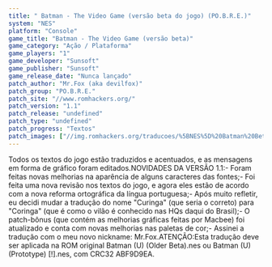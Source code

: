 ```yaml
---
title: " Batman - The Video Game (versão beta do jogo) (PO.B.R.E.)"
system: "NES"
platform: "Console"
game_title: "Batman - The Video Game (versão beta)"
game_category: "Ação / Plataforma"
game_players: "1"
game_developer: "Sunsoft"
game_publisher: "Sunsoft"
game_release_date: "Nunca lançado"
patch_author: "Mr.Fox (aka devilfox)"
patch_group: "PO.B.R.E."
patch_site: "//www.romhackers.org/"
patch_version: "1.1"
patch_release: "undefined"
patch_type: "undefined"
patch_progress: "Textos"
patch_images: ["//img.romhackers.org/traducoes/%5BNES%5D%20Batman%20Beta%20-%20POBRE%20-%201.png","//img.romhackers.org/traducoes/%5BNES%5D%20Batman%20Beta%20-%20POBRE%20-%202.png","//img.romhackers.org/traducoes/%5BNES%5D%20Batman%20Beta%20-%20POBRE%20-%203.png"]
---
```

Todos os textos do jogo estão traduzidos e acentuados, e as mensagens em forma de gráfico foram editados.NOVIDADES DA VERSÃO 1.1:- Foram feitas novas melhorias na aparência de alguns caracteres das fontes;- Foi feita uma nova revisão nos textos do jogo, e agora eles estão de acordo com a nova reforma ortográfica da língua portuguesa;- Após muito refletir, eu decidi mudar a tradução do nome "Curinga" (que seria o correto) para "Coringa" (que é como o vilão é conhecido nas HQs daqui do Brasil);- O patch-bônus (que contém as melhorias gráficas feitas por Macbee) foi atualizado e conta com novas melhorias nas paletas de cor;- Assinei a tradução com o meu novo nickname: Mr.Fox.ATENÇÃO:Esta tradução deve ser aplicada na ROM original Batman (U) (Older Beta).nes ou Batman (U) (Prototype) [!].nes, com CRC32 ABF9D9EA.